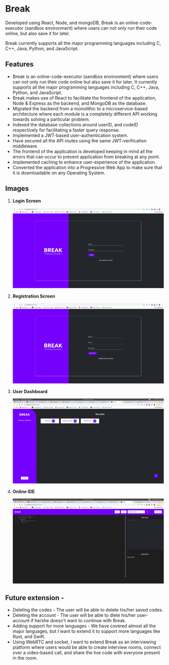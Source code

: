 # Break 

Developed using React, Node, and mongoDB, Break is an online-code-executor (sandbox environment) where users can not only run their code online, but also save it for later. 

Break currently supports all the major programming languages including C, C++, Java, Python, and JavaScript. 

## Features
- Break is an online-code-executor (sandbox environment) where users can not only run their code online but also save it for later. It currently supports all the major programming languages including C, C++, Java, Python, and JavaScript.
- Break makes use of React to facilitate the frontend of the application, Node & Express as the backend, and MongoDB as the database.
- Migrated the backend from a monolithic to a microservice-based architecture where each module is a completely different API working towards solving a particular problem.
- Indexed the database collections around userID, and codeID respectively for facilitating a faster query response.
- Implemented a JWT-based user-authentication system. 
- Have secured all the API routes using the same JWT-verification middleware.
- The frontend of the application is developed keeping in mind all the errors that can occur to prevent application from breaking at any point. 
- Implemented caching to enhance user-experience of the application.
- Converted the application into a Progressive Web App to make sure that it is downloadable on any Operating System.    

## Images

1. **Login Screen** 

    <p><img src="https://github.com/ishubham21/break/blob/master/readme-assets/1.png"></p>

2. **Registration Screen**

    <p><img src="https://github.com/ishubham21/break/blob/master/readme-assets/2.png"></p>

3. **User Dashboard**

    <p><img src="https://github.com/ishubham21/break/blob/master/readme-assets/3.png"></p>

4. **Online IDE**

    <p><img src="https://github.com/ishubham21/break/blob/master/readme-assets/4.png"></p>

## Future extension - 
 
- Deleting the codes - The user will be able to delete his/her saved codes. 
- Deleting the account - The user will be able to dlete his/her user-account if he/she doesn't want to continue with Break.
- Adding support for more languages - We have covered almost all the major languages, but I want to extend it to support more languages like Rust, and Swift. 
- Using WebRTC and socket, I want to extend Break as an interviewing platform where users would be able to create interview rooms, connect over a video-based call, and share the live code with everyone present in the room.  
